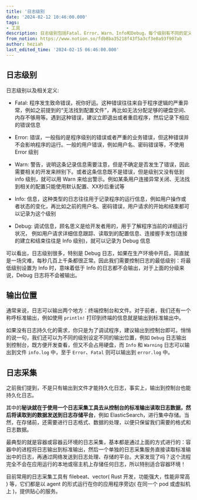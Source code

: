 ```yaml
---
title: '日志级别                                                                                                                                                                                                                                                                                                                                                                                                                                                                                                                                                                                                                                                                                                                                                                                                                                                                                                                                                                                                                                                                                                                                                                                                                                                                                                                                                                                                                                                                                                                                                                                                                                                                                                                                                                                                                                                                                                                                                                                                                                                                                                                                                                                                                                                                                                                                                                                                                                                                                                                                                                                                                                                                                                                                                                                                                                                                                                                                                                                                                                                                                                                                                                                                                                                                                                                                                                                                                                                                                                                                   '
date: '2024-02-12 10:46:00.000'
tags:
- 工具
description: 日志级别包括Fatal、Error、Warn、Info和Debug，每个级别有不同的定义和用途。在生产环境中，通常将最低级别设置为Info以控制日志输出。
from_notion: https://www.notion.so/fdb8ba35218f43f5a3cf3e8a93f907ab
author: heziah
last_edited_time: '2024-02-15 06:46:00.000'
---
```

## 日志级别

日志级别以及相关定义:

- Fatal: 程序发生致命错误，祝你好运。这种错误往往来自于程序逻辑的严重异常，例如之前提到的“无法找到配置文件”，再比如无法分配足够的硬盘空间、内存不够用等。遇到这种错误，建议立即退出或者重启程序，然后记录下相应的错误信息

- Error: 错误，一般指的是程序级别的错误或者严重的业务错误，但这种错误并不会影响程序的运行。一般的用户错误，例如用户名、密码错误等，不使用 Error 级别

- Warn: 警告，说明这条记录信息需要注意，但是不确定是否发生了错误，因此需要相关的开发来辨别下。或者这条信息既不是错误，但是级别又没有低到 info 级别，就可以用 Warn 来给出警示。例如某条用户连接异常关闭、无法找到相关的配置只能使用默认配置、XX秒后重试等

- Info: 信息，这种类型的日志往往用于记录程序的运行信息，例如用户操作或者状态的变化，再比如之前的用户名、密码错误，用户请求的开始和结束都可以记录为这个级别

- Debug: 调试信息，顾名思义是给开发者用的，用于了解程序当前的详细运行状况， 例如用户请求详细信息跟踪、读取到的配置信息、连接握手发包(连接的建立和结束往往是 Info 级别)，就可以记录为 Debug 信息

可以看出，日志级别很多，特别是 Debug 日志，如果在生产环境中开启，简直就是一场灾难，每秒几百上千条都很正常。因此我们需要控制日志的最低级别：将最低级别设置为 Info 时，意味着低于 Info 的日志都不会输出，对于上面的分级来说，Debug 日志将不会被输出。

## 输出位置

通常来说，日志可以输出两个地方：终端控制台和文件。对于前者，我们还有一个称呼标准输出，例如使用 `println!` 打印到终端的信息就是输出到标准输出中。

如果没有日志持久化的需求，你只是为了调试程序，建议输出到控制台即可。悄悄的说一句，我们还可以为不同的级别设定不同的输出位置，例如 `Debug` 日志输出到控制台，既方便开发查看，但又不会占用硬盘，而 `Info` 和 `Warning` 日志可以输出到文件 `info.log` 中，至于 `Error`、`Fatal` 则可以输出到 `error.log` 中。

## 日志采集

之前我们提到，不是只有输出到文件才能持久化日志，事实上，输出到控制台也能持久化日志。

其中的**秘诀就在于使用一个日志采集工具去从控制台的标准输出读取日志数据，然后将读取到的数据发送到日志存储平台**，例如 ElasticSearch，进行集中存储。当然，在存储前，还需要进行日志格式、数据的处理，以便只保留我们需要的格式和日志数据。

最典型的就是容器或容器云环境的日志采集，基本都是通过上面的方式进行的：容器中的进程将日志输出到标准输出，然后一个单独的日志采集服务直接读取标准输出中的日志，再通过网络发送到日志处理、存储的平台。大家发现了吗？这个流程完全不会在应用运行的本地或宿主机上存储任何日志，所以特别适合容器环境！

目前常用的日志采集工具有 filebeat、vector( Rust 开发，功能强大，性能非常高 ) 等，它们都是以 agent 的形式运行在你的应用程序旁边( 在同一个 pod 或虚拟机上 )，提供贴心的服务。

